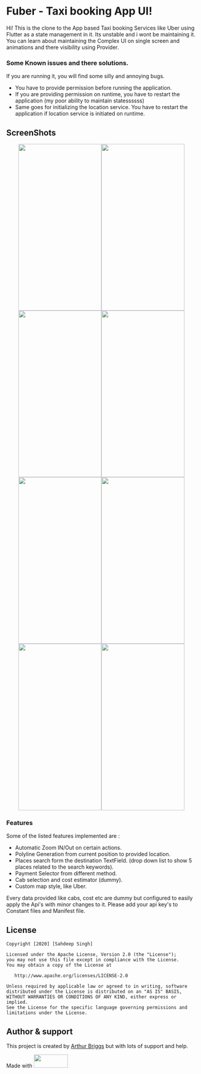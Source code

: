 # Fuber - Taxi booking App UI!

Hi! This is the clone to the App based Taxi booking Services like Uber using  Flutter as a state management in it. Its unstable and i wont be maintaining it.
You can learn about maintaining the Complex UI on single screen and animations and there visibility using Provider.


### Some Known issues and there solutions.
If you are running it, you will find some silly and annoying bugs.
* You have to provide permission before running the application.
* If you are providing permission on runtime, you have to restart the application (my poor ability to maintain statessssss)
* Same goes for initializing the location service. You have to restart the application if location service is initiated on runtime.

## ScreenShots

<p align="center">
<img src="screenshots/1.jpeg" width="220" height="440"><img
src="screenshots/2.jpeg" width="220" height="440"><img
src="screenshots/3.jpeg" width="220" height="440"><img
src="screenshots/4.jpeg" width="220" height="440"><img
src="screenshots/5.jpeg" width="220" height="440"><img
src="screenshots/6.jpeg" width="220" height="440"><img
src="screenshots/7.jpeg" width="220" height="440"><img
src="screenshots/8.jpeg" width="220" height="440">
</p>

### Features
Some of the listed features implemented are :
* Automatic Zoom IN/Out on certain actions.
* Polyline Generation from current position to provided location.
* Places search form the destination TextField. (drop down list to show 5 places related to the search keywords).
* Payment Selector from different method.
* Cab selection and cost estimator (dummy).
* Custom map style, like Uber.

Every data provided like cabs, cost etc are dummy but configured to easily apply the Api's with minor changes to it. Please add your api key's to Constant files and Manifest file.

## License
```
Copyright [2020] [Sahdeep Singh]

Licensed under the Apache License, Version 2.0 (the "License");
you may not use this file except in compliance with the License.
You may obtain a copy of the License at

   http://www.apache.org/licenses/LICENSE-2.0

Unless required by applicable law or agreed to in writing, software
distributed under the License is distributed on an "AS IS" BASIS,
WITHOUT WARRANTIES OR CONDITIONS OF ANY KIND, either express or implied.
See the License for the specific language governing permissions and
limitations under the License.
```

## Author & support
This project is created by [Arthur Briggs](https://github.com/arthurbriggs8888) but with lots of support and help.

Made with <img src="https://cdn-images-1.medium.com/max/1200/1*2yFbiGdcACiuLGo4dMKmJw.jpeg" width="90" height="35">

